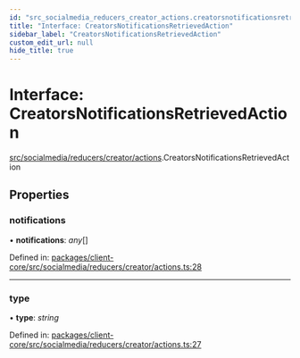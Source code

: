 ```yaml
---
id: "src_socialmedia_reducers_creator_actions.creatorsnotificationsretrievedaction"
title: "Interface: CreatorsNotificationsRetrievedAction"
sidebar_label: "CreatorsNotificationsRetrievedAction"
custom_edit_url: null
hide_title: true
---
```


# Interface: CreatorsNotificationsRetrievedAction

[src/socialmedia/reducers/creator/actions](../modules/src_socialmedia_reducers_creator_actions.md).CreatorsNotificationsRetrievedAction

## Properties

### notifications

• **notifications**: *any*[]

Defined in: [packages/client-core/src/socialmedia/reducers/creator/actions.ts:28](https://github.com/xr3ngine/xr3ngine/blob/716a06460/packages/client-core/src/socialmedia/reducers/creator/actions.ts#L28)

___

### type

• **type**: *string*

Defined in: [packages/client-core/src/socialmedia/reducers/creator/actions.ts:27](https://github.com/xr3ngine/xr3ngine/blob/716a06460/packages/client-core/src/socialmedia/reducers/creator/actions.ts#L27)
